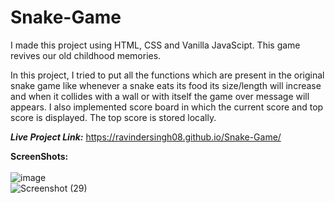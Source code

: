 # Snake-Game
I made this project using HTML, CSS and Vanilla JavaScipt. This game revives our old childhood memories.

In this project, I tried to put all the functions which are present in the original snake game like whenever a snake eats its food its size/length will increase and when it collides with a wall or with itself the game over message will appears. I also implemented score board in which the current score and top score is displayed. The top score is stored locally.

****_Live Project Link:_**** https://ravindersingh08.github.io/Snake-Game/

**ScreenShots:**<br/><br/>
![image](https://user-images.githubusercontent.com/76047915/134771716-8bf7711e-239b-4c36-a3b5-e09b76008f9e.png)<br/>
![Screenshot (29)](https://user-images.githubusercontent.com/76047915/134771844-34ba73ce-5661-407b-b650-027e44f9bbbd.png)

